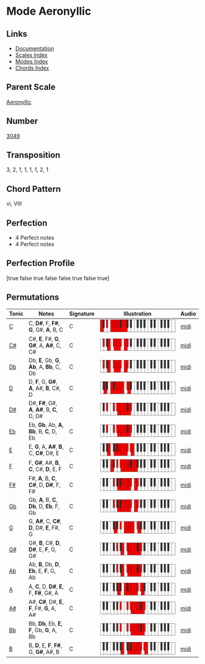 # Mode Aeronyllic

## Links

- [Documentation](README.md)
- [Scales Index](Scales.md)
- [Modes Index](Modes.md)
- [Chords Index](Chords.md)

## Parent Scale

[Aeronyllic](ScaleAeronyllic.md)

## Number

[3049](https://ianring.com/musictheory/scales/3049)

## Transposition

3, 2, 1, 1, 1, 1, 2, 1

## Chord Pattern

vi, VIII

## Perfection

- 4 Perfect notes
- 4 Perfect notes

## Perfection Profile

[true false true false false true false true]

## Permutations

| Tonic | Notes | Signature | Illustration | Audio |
|-------|-------|-----------|--------------|-------|
| [C](ModeCNaturalAeronyllic.md) | C, **D#**, F, **F#**, **G**, G#, **A**, B, C | C | ![CNaturalAeronyllic](ModeCNaturalAeronyllic.png) | [midi](https://github.com/edipermadi/music/blob/main/docs/ModeCNaturalAeronyllic.mid?raw=true) |
| [C#](ModeCSharpAeronyllic.md) | C#, **E**, F#, **G**, **G#**, A, **A#**, C, C# | C | ![CSharpAeronyllic](ModeCSharpAeronyllic.png) | [midi](https://github.com/edipermadi/music/blob/main/docs/ModeCSharpAeronyllic.mid?raw=true) |
| [Db](ModeDFlatAeronyllic.md) | Db, **E**, Gb, **G**, **Ab**, A, **Bb**, C, Db | C | ![DFlatAeronyllic](ModeDFlatAeronyllic.png) | [midi](https://github.com/edipermadi/music/blob/main/docs/ModeDFlatAeronyllic.mid?raw=true) |
| [D](ModeDNaturalAeronyllic.md) | D, **F**, G, **G#**, **A**, A#, **B**, C#, D | C | ![DNaturalAeronyllic](ModeDNaturalAeronyllic.png) | [midi](https://github.com/edipermadi/music/blob/main/docs/ModeDNaturalAeronyllic.mid?raw=true) |
| [D#](ModeDSharpAeronyllic.md) | D#, **F#**, G#, **A**, **A#**, B, **C**, D, D# | C | ![DSharpAeronyllic](ModeDSharpAeronyllic.png) | [midi](https://github.com/edipermadi/music/blob/main/docs/ModeDSharpAeronyllic.mid?raw=true) |
| [Eb](ModeEFlatAeronyllic.md) | Eb, **Gb**, Ab, **A**, **Bb**, B, **C**, D, Eb | C | ![EFlatAeronyllic](ModeEFlatAeronyllic.png) | [midi](https://github.com/edipermadi/music/blob/main/docs/ModeEFlatAeronyllic.mid?raw=true) |
| [E](ModeENaturalAeronyllic.md) | E, **G**, A, **A#**, **B**, C, **C#**, D#, E | C | ![ENaturalAeronyllic](ModeENaturalAeronyllic.png) | [midi](https://github.com/edipermadi/music/blob/main/docs/ModeENaturalAeronyllic.mid?raw=true) |
| [F](ModeFNaturalAeronyllic.md) | F, **G#**, A#, **B**, **C**, C#, **D**, E, F | C | ![FNaturalAeronyllic](ModeFNaturalAeronyllic.png) | [midi](https://github.com/edipermadi/music/blob/main/docs/ModeFNaturalAeronyllic.mid?raw=true) |
| [F#](ModeFSharpAeronyllic.md) | F#, **A**, B, **C**, **C#**, D, **D#**, F, F# | C | ![FSharpAeronyllic](ModeFSharpAeronyllic.png) | [midi](https://github.com/edipermadi/music/blob/main/docs/ModeFSharpAeronyllic.mid?raw=true) |
| [Gb](ModeGFlatAeronyllic.md) | Gb, **A**, B, **C**, **Db**, D, **Eb**, F, Gb | C | ![GFlatAeronyllic](ModeGFlatAeronyllic.png) | [midi](https://github.com/edipermadi/music/blob/main/docs/ModeGFlatAeronyllic.mid?raw=true) |
| [G](ModeGNaturalAeronyllic.md) | G, **A#**, C, **C#**, **D**, D#, **E**, F#, G | C | ![GNaturalAeronyllic](ModeGNaturalAeronyllic.png) | [midi](https://github.com/edipermadi/music/blob/main/docs/ModeGNaturalAeronyllic.mid?raw=true) |
| [G#](ModeGSharpAeronyllic.md) | G#, **B**, C#, **D**, **D#**, E, **F**, G, G# | C | ![GSharpAeronyllic](ModeGSharpAeronyllic.png) | [midi](https://github.com/edipermadi/music/blob/main/docs/ModeGSharpAeronyllic.mid?raw=true) |
| [Ab](ModeAFlatAeronyllic.md) | Ab, **B**, Db, **D**, **Eb**, E, **F**, G, Ab | C | ![AFlatAeronyllic](ModeAFlatAeronyllic.png) | [midi](https://github.com/edipermadi/music/blob/main/docs/ModeAFlatAeronyllic.mid?raw=true) |
| [A](ModeANaturalAeronyllic.md) | A, **C**, D, **D#**, **E**, F, **F#**, G#, A | C | ![ANaturalAeronyllic](ModeANaturalAeronyllic.png) | [midi](https://github.com/edipermadi/music/blob/main/docs/ModeANaturalAeronyllic.mid?raw=true) |
| [A#](ModeASharpAeronyllic.md) | A#, **C#**, D#, **E**, **F**, F#, **G**, A, A# | C | ![ASharpAeronyllic](ModeASharpAeronyllic.png) | [midi](https://github.com/edipermadi/music/blob/main/docs/ModeASharpAeronyllic.mid?raw=true) |
| [Bb](ModeBFlatAeronyllic.md) | Bb, **Db**, Eb, **E**, **F**, Gb, **G**, A, Bb | C | ![BFlatAeronyllic](ModeBFlatAeronyllic.png) | [midi](https://github.com/edipermadi/music/blob/main/docs/ModeBFlatAeronyllic.mid?raw=true) |
| [B](ModeBNaturalAeronyllic.md) | B, **D**, E, **F**, **F#**, G, **G#**, A#, B | C | ![BNaturalAeronyllic](ModeBNaturalAeronyllic.png) | [midi](https://github.com/edipermadi/music/blob/main/docs/ModeBNaturalAeronyllic.mid?raw=true) |
